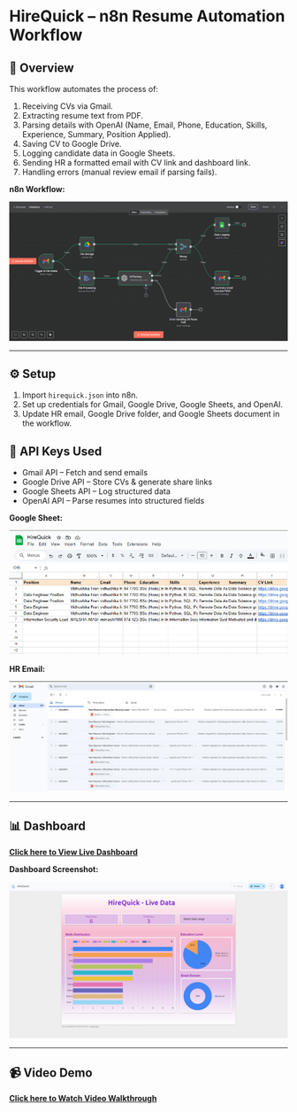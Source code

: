 # HireQuick – n8n Resume Automation Workflow

## 📌 Overview
This workflow automates the process of:
1. Receiving CVs via Gmail.
2. Extracting resume text from PDF.
3. Parsing details with OpenAI (Name, Email, Phone, Education, Skills, Experience, Summary, Position Applied).
4. Saving CV to Google Drive.
5. Logging candidate data in Google Sheets.
6. Sending HR a formatted email with CV link and dashboard link.
7. Handling errors (manual review email if parsing fails).

**n8n Workflow:**  

![Workflow Screenshot](samples/workflow.PNG)

---

## ⚙️ Setup
1. Import `hirequick.json` into n8n.
2. Set up credentials for Gmail, Google Drive, Google Sheets, and OpenAI.
3. Update HR email, Google Drive folder, and Google Sheets document in the workflow.

## 🔑 API Keys Used
- Gmail API – Fetch and send emails
- Google Drive API – Store CVs & generate share links
- Google Sheets API – Log structured data
- OpenAI API – Parse resumes into structured fields

**Google Sheet:**  

![Google Sheet Screenshot](samples/google_sheets.PNG)  

**HR Email:**  

![HR Email Screenshot](samples/hr_email.PNG)

---

## 📊 Dashboard

[**Click here to View Live Dashboard**](https://lookerstudio.google.com/reporting/8e2c0a3e-d6e4-4e20-96f1-2c6e2e5fca9b)

**Dashboard Screenshot:**  

![Dashboard Screenshot](samples/dashboard.PNG)

---

## 📹 Video Demo

[**Click here to Watch Video Walkthrough**](https://www.loom.com/share/02cf8920a5e54a2a9f9a5255e2629d4c)



